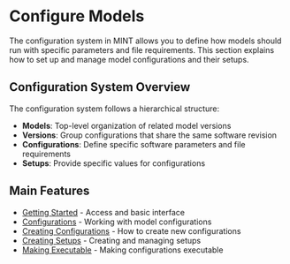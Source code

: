 # Configure Models

The configuration system in MINT allows you to define how models should run with specific parameters and file requirements. This section explains how to set up and manage model configurations and their setups.

## Configuration System Overview

The configuration system follows a hierarchical structure:

- **Models**: Top-level organization of related model versions
- **Versions**: Group configurations that share the same software revision
- **Configurations**: Define specific software parameters and file requirements
- **Setups**: Provide specific values for configurations

## Main Features

- [Getting Started](getting-started.md) - Access and basic interface
- [Configurations](configurations.md) - Working with model configurations
- [Creating Configurations](creating-configurations.md) - How to create new configurations
- [Creating Setups](creating-setups.md) - Creating and managing setups
- [Making Executable](making-executable.md) - Making configurations executable
